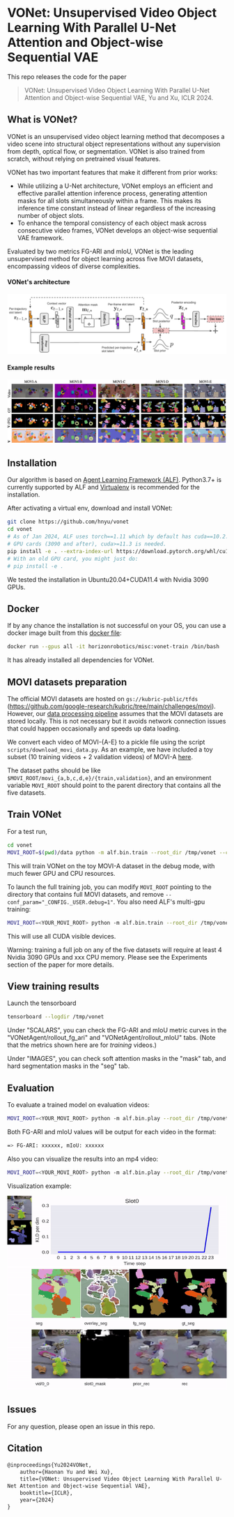 # VONet: Unsupervised Video Object Learning With Parallel U-Net Attention and Object-wise Sequential VAE

This repo releases the code for the paper

> VONet: Unsupervised Video Object Learning With Parallel U-Net Attention and Object-wise Sequential VAE, Yu and Xu, ICLR 2024.

## What is VONet?

VONet is an unsupervised video object learning method that decomposes a video scene
into structural object representations without any supervision from depth, optical flow,
or segmentation. VONet is also trained from scratch, without relying on pretrained visual
features.

VONet has two important features that make it different from prior works:
- While utilizing a U-Net architecture, VONet employs an efficient and effective parallel attention inference process, generating attention masks for
all slots simultaneously within a frame. This makes its inference time constant instead of linear regardless of
the increasing number of object slots.
- To enhance the temporal consistency of each object mask across consecutive video frames, VONet develops an object-wise sequential VAE framework.

Evaluated by two metrics FG-ARI and mIoU, VONet is the leading unsupervised method for object learning across five MOVI datasets, encompassing videos of diverse complexities.


#### VONet's architecture
![VONet's architecture](images/vonet_architecture.png)

#### Example results
![Results](images/results.png)


## Installation

Our algorithm is based on [Agent Learning Framework (ALF)](https://github.com/HorizonRobotics/alf). Python3.7+ is currently supported by ALF and [Virtualenv](https://virtualenv.pypa.io/en/latest/) is recommended for the installation.

After activating a virtual env, download and install VONet:

```bash
git clone https://github.com/hnyu/vonet
cd vonet
# As of Jan 2024, ALF uses torch==1.11 which by default has cuda==10.2. For recent
# GPU cards (3090 and after), cuda>=11.3 is needed.
pip install -e . --extra-index-url https://download.pytorch.org/whl/cu113
# With an old GPU card, you might just do:
# pip install -e .
```

We tested the installation in Ubuntu20.04+CUDA11.4 with Nvidia 3090 GPUs.

## Docker

If by any chance the installation is not successful on your OS, you can use a
docker image built from this [docker file](docker/Dockerfile):

```bash
docker run --gpus all -it horizonrobotics/misc:vonet-train /bin/bash
```

It has already installed all dependencies for VONet.

## MOVI datasets preparation

The official MOVI datasets are hosted on `gs://kubric-public/tfds` (https://github.com/google-research/kubric/tree/main/challenges/movi). However, our [data processing pipeline](vonet/movi.py) assumes that
the MOVI datasets are stored locally. This is not necessary but it avoids network
connection issues that could happen occasionally and speeds up data loading.

We convert each video of MOVI-{A-E} to a pickle file using the script `scripts/download_movi_data.py`.
As an example, we have included a toy subset (10 training videos + 2 validation videos)
of MOVI-A [here](data/movi_a).

The dataset paths should be like `$MOVI_ROOT/movi_{a,b,c,d,e}/{train,validation}`,
and an environment variable `MOVI_ROOT` should point to the parent directory that
contains all the five datasets.

## Train VONet

For a test run,

```bash
cd vonet
MOVI_ROOT=$(pwd)/data python -m alf.bin.train --root_dir /tmp/vonet --conf vonet/confs/movi_a_exp_conf.py --conf_param="_CONFIG._USER.debug=1"
```

This will train VONet on the toy MOVI-A dataset in the debug mode, with much fewer GPU and CPU resources.

To launch the full training job, you can modify `MOVI_ROOT` pointing to the directory that
contains full MOVI datasets, and remove `--conf_param="_CONFIG._USER.debug=1"`. You also need ALF's multi-gpu training:

```bash
MOVI_ROOT=<YOUR_MOVI_ROOT> python -m alf.bin.train --root_dir /tmp/vonet --conf vonet/confs/movi_a_exp_conf.py --distributed multi-gpu
```

This will use all CUDA visible devices.

Warning: training a full job on any of the five datasets will require at least 4 Nvidia 3090 GPUs and xxx CPU memory. Please
see the Experiments section of the paper for more details.

## View training results

Launch the tensorboard

```bash
tensorboard --logdir /tmp/vonet
```

Under "SCALARS", you can check the FG-ARI and mIoU metric curves in the
"VONetAgent/rollout_fg_ari" and "VONetAgent/rollout_mIoU" tabs. (Note that the
metrics shown here are for *training* videos.)

Under "IMAGES", you can check soft attention masks in the "mask" tab, and
hard segmentation masks in the "seg" tab.

## Evaluation

To evaluate a trained model on evaluation videos:

```bash
MOVI_ROOT=<YOUR_MOVI_ROOT> python -m alf.bin.play --root_dir /tmp/vonet --num_episodes <num_eval_videos> --conf_param="_CONFIG._USER.test=1" --norender
```
Both FG-ARI and mIoU values will be output for each video in the format:

```bash
=> FG-ARI: xxxxxx, mIoU: xxxxxx
```

Also you can visualize the results into an mp4 video:

```bash
MOVI_ROOT=<YOUR_MOVI_ROOT> python -m alf.bin.play --root_dir /tmp/vonet --num_episodes <num_eval_videos> --conf_param="_CONFIG._USER.test=1" --record_file /tmp/eval.mp4 --alg_render
```

Visualization example:

![Visualization example](images/movi_d_6268.gif)

## Issues
For any question, please open an issue in this repo.

## Citation
```
@inproceedings{Yu2024VONet,
    author={Haonan Yu and Wei Xu},
    title={VONet: Unsupervised Video Object Learning With Parallel U-Net Attention and Object-wise Sequential VAE},
    booktitle={ICLR},
    year={2024}
}
```